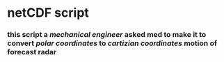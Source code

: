 # netCDF script
### this script a *mechanical engineer* asked med to make it to convert *polar coordinates* to *cartizian coordinates* motion of **forecast radar** 
